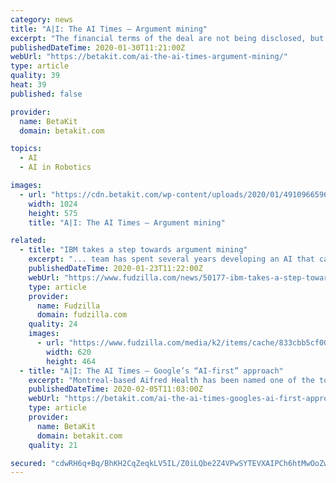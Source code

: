 ```yaml
---
category: news
title: "A|I: The AI Times – Argument mining"
excerpt: "The financial terms of the deal are not being disclosed, but Babylon confirmed that the NHS is not taking a stake in the startup as part of it. Montréal-based Element AI has launched its latest product, Access Governor, which was designed to help companies manage access to information. The algorithm lets robots find the shortest route in ..."
publishedDateTime: 2020-01-30T11:21:00Z
webUrl: "https://betakit.com/ai-the-ai-times-argument-mining/"
type: article
quality: 39
heat: 39
published: false

provider:
  name: BetaKit
  domain: betakit.com

topics:
  - AI
  - AI in Robotics

images:
  - url: "https://cdn.betakit.com/wp-content/uploads/2020/01/4910966596252f146b0d4k-1024x575.jpg"
    width: 1024
    height: 575
    title: "A|I: The AI Times – Argument mining"

related:
  - title: "IBM takes a step towards argument mining"
    excerpt: "... team has spent several years developing an AI that can do that. Last year IBM demonstrated its work-in-progress technology in a live debate against a world-champion human debater, the equivalent of Watson's Jeopardy! showdown. Such stunts provided a ..."
    publishedDateTime: 2020-01-23T11:22:00Z
    webUrl: "https://www.fudzilla.com/news/50177-ibm-takes-a-step-towards-argument-mining"
    type: article
    provider:
      name: Fudzilla
      domain: fudzilla.com
    quality: 24
    images:
      - url: "https://www.fudzilla.com/media/k2/items/cache/833cbb5cf00e32637111be49c35faa2a_L.jpg"
        width: 620
        height: 464
  - title: "A|I: The AI Times – Google’s “AI-first” approach"
    excerpt: "Montreal-based Aifred Health has been named one of the top 10 semi-finalists of the global IBM Watson AI XPrize. Covariant, a Berkeley-based startup, has come out of stealth and thinks its robots are ready for the big time."
    publishedDateTime: 2020-02-05T11:03:00Z
    webUrl: "https://betakit.com/ai-the-ai-times-googles-ai-first-approach/"
    type: article
    provider:
      name: BetaKit
      domain: betakit.com
    quality: 21

secured: "cdwRH6q+Bq/BhKH2CqZeqkLV5IL/Z0iLQbe2Z4VPwSYTEVXAIPCh6htMwOoZwEqoAXy8k//jo96ES8ECAGUNINAb1lxoy03hlDmzGupbXiNXAEkgjsHffESbndsh0uYawUF/TU3thiJ3tI4HoZtI8Q95oRiCgGf52O9gEF5bXF0AprESa/m0Gb8UmrqWAVcGWs2EMGXGtEJCiHGaBJs7IOSlBGSeVlGvQA/yRObrseaqjf+JV2sLv3jM3n+ZHadihZxq7SMXztWblmgrzzIkNIq/jTD0qB71ceEmSP6f49KS8kCGYaIsutrJ1BDlW9UG;M4H7aaYk7oLF27Euz9w0WQ=="
---
```


